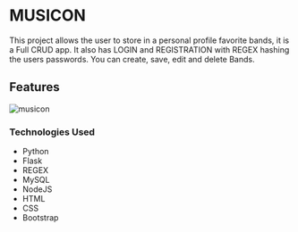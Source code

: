 # MUSICON

This project allows the user to store in a personal profile favorite bands, it is a Full CRUD app. 
It also has LOGIN and REGISTRATION with REGEX hashing the users passwords.
You can create, save, edit and delete Bands.

## Features

![musicon](https://user-images.githubusercontent.com/98990358/176763848-4567bb8e-31eb-4f3b-b248-c6a6cb7427d2.gif)




### Technologies Used

<ul>
  <li>Python</li>
  <li>Flask</li>
  <li>REGEX</li>
  <li>MySQL </li>
  <li>NodeJS </li>
  <li>HTML</li>
  <li>CSS</li>
  <li>Bootstrap</li>
</ul>

